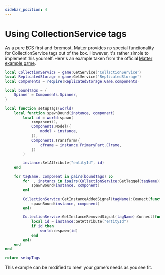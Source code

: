 ```yaml
---
sidebar_position: 4
---
```


# Using CollectionService tags

As a pure ECS first and foremost, Matter provides no special functionality for CollectionService tags out of the box. However, it's rather simple to implement this yourself. Here's an example taken from the official [Matter example game](https://github.com/matter-ecs/matter/tree/main/example/src/server).

```lua
local CollectionService = game:GetService("CollectionService")
local ReplicatedStorage = game:GetService("ReplicatedStorage")
local Components = require(ReplicatedStorage.Game.components)

local boundTags = {
	Spinner = Components.Spinner,
}

local function setupTags(world)
	local function spawnBound(instance, component)
		local id = world:spawn(
			component(),
			Components.Model({
				model = instance,
			}),
			Components.Transform({
				cframe = instance.PrimaryPart.CFrame,
			})
		)

		instance:SetAttribute("entityId", id)
	end

	for tagName, component in pairs(boundTags) do
		for _, instance in ipairs(CollectionService:GetTagged(tagName)) do
			spawnBound(instance, component)
		end

		CollectionService:GetInstanceAddedSignal(tagName):Connect(function(instance)
			spawnBound(instance, component)
		end)

		CollectionService:GetInstanceRemovedSignal(tagName):Connect(function(instance)
			local id = instance:GetAttribute("entityId")
			if id then
				world:despawn(id)
			end
		end)
	end
end

return setupTags

```

This example can be modified to meet your game's needs as you see fit.